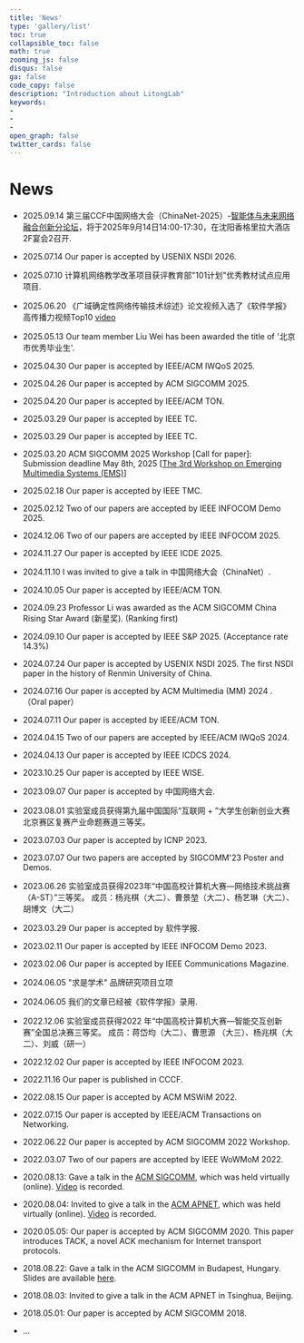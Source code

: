 ```yaml
---
title: 'News'
type: 'gallery/list'
toc: true 
collapsible_toc: false
math: true
zooming_js: false
disqus: false 
ga: false 
code_copy: false
description: "Introduction about LitongLab"
keywords:
-
-
- 
open_graph: false
twitter_cards: false
---
```

# News

- 2025.09.14	第三届CCF中国网络大会（ChinaNet-2025）-[智能体与未来网络融合创新分论坛](https://ccf.org.cn/chinanet2025/schedule_d_3011)，将于2025年9月14日14:00-17:30，在沈阳香格里拉大酒店2F宴会2召开.
- 2025.07.14	Our paper is accepted by USENIX NSDI 2026.
- 2025.07.10	计算机网络教学改革项目获评教育部"101计划"优秀教材试点应用项目.
- 2025.06.20	《广域确定性网络传输技术综述》论文视频入选了《软件学报》高传播力视频Top10 [video](https://mp.weixin.qq.com/s/VyqlkT94uiO19ulnGYu9NA?poc_token=HG2CiGijw4WrBEy4sqq0xUZ_IvAYlo4qgXVprwwS)
- 2025.05.13  Our team member Liu Wei has been awarded the title of '北京市优秀毕业生'.
- 2025.04.30	Our paper is accepted by IEEE/ACM IWQoS 2025.
- 2025.04.26	Our paper is accepted by ACM SIGCOMM 2025.
- 2025.04.20	Our paper is accepted by IEEE/ACM TON.
- 2025.03.29	Our paper is accepted by IEEE TC.
- 2025.03.29	Our paper is accepted by IEEE TC.
- 2025.03.20  ACM SIGCOMM 2025 Workshop [Call for paper]: Submission deadline May 8th, 2025 [[The 3rd Workshop on Emerging Multimedia Systems (EMS)](https://conferences.sigcomm.org/sigcomm/2025/workshop/ems/)]
- 2025.02.18  Our paper is accepted by IEEE TMC.
- 2025.02.12	Two of our papers are accepted by IEEE INFOCOM Demo 2025.
- 2024.12.06	Two of our papers are accepted by IEEE INFOCOM 2025.
- 2024.11.27	Our paper is accepted by IEEE ICDE 2025.
- 2024.11.10	I was invited to give a talk in 中国网络大会（ChinaNet）.
- 2024.10.05  Our paper is accepted by IEEE/ACM TON.
- 2024.09.23	Professor Li was awarded as the ACM SIGCOMM China Rising Star Award (新星奖). (Ranking first)
- 2024.09.10	Our paper is accepted by IEEE S&P 2025. (Acceptance rate 14.3%)
- 2024.07.24  Our paper is accepted by USENIX NSDI 2025. The first NSDI paper in the history of Renmin University of China.
- 2024.07.16  Our paper is accepted by ACM Multimedia (MM) 2024 .（Oral paper）
- 2024.07.11  Our paper is accepted by IEEE/ACM TON.
- 2024.04.15	Two of our papers are accepted by IEEE/ACM IWQoS 2024.
- 2024.04.13	Our paper is accepted by IEEE ICDCS 2024.
- 2023.10.25  Our paper is accepted by IEEE WISE.
- 2023.09.07  Our paper is accepted by 中国网络大会.
- 2023.08.01  实验室成员获得第九届中国国际“互联网 + ”大学生创新创业大赛北京赛区复赛产业命题赛道三等奖。
- 2023.07.03  Our paper is accepted by ICNP 2023.
- 2023.07.07  Our two papers are accepted by SIGCOMM'23 Poster and Demos.
- 2023.06.26  实验室成员获得2023年“中国高校计算机大赛—网络技术挑战赛（A-ST）”三等奖。
  成员：杨兆棋（大二）、曹景堃（大二）、杨艺琳（大二）、胡博文（大二）
- 2023.03.29  Our paper is accepted by 软件学报.
- 2023.02.11  Our paper is accepted by IEEE INFOCOM Demo 2023.
- 2023.02.06  Our paper is accepted by IEEE Communications Magazine.

- 2024.06.05  "求是学术" 品牌研究项目立项
- 2024.06.05  我们的文章已经被《软件学报》录用.
- 2022.12.06  实验室成员获得2022 年“中国高校计算机大赛—智能交互创新赛”全国总决赛三等奖。
  成员：蒋岱均（大二）、曹思源 （大三）、杨兆棋（大二）、刘威（研一）
- 2022.12.02  Our paper is accepted by IEEE INFOCOM 2023.
- 2022.11.16  Our paper is published in CCCF.
- 2022.08.15  Our paper is accepted by ACM MSWiM 2022.
- 2022.07.15  Our paper is accepted by IEEE/ACM Transactions on Networking.
- 2022.06.22  Our paper is accepted by ACM SIGCOMM 2022 Workshop.
- 2022.03.07  Two of our papers are accepted by IEEE WoWMoM 2022​.

- 2020.08.13: Gave a talk in the [ACM SIGCOMM](https://dl.acm.org/doi/10.1145/3387514.3405850), which was held virtually (online). [Video](http://iir.ruc.edu.cn/~litong/talks/SIGCOMM-paper10-short.mp4) is recorded.
- 2020.08.04: Invited to give a talk in the [ACM APNET](https://conferences.sigcomm.org/events/apnet2020/sigcomm.html), which was held virtually (online). [Video](https://conferences.sigcomm.org/events/apnet2020/material/video/apnet-video-day2/sigcomm2-5-tl.mp4) is recorded.
- 2020.05.05: Our paper is accepted by ACM SIGCOMM 2020. This paper introduces TACK, a novel ACK mechanism for Internet transport protocols.

- 2018.08.22: Gave a talk in the ACM SIGCOMM in Budapest, Hungary. Slides are available [here](https://conferences.sigcomm.org/sigcomm/2018/files/slides/paper_3.4.pdf).
- 2018.08.03: Invited to give a talk in the ACM APNET in Tsinghua, Beijing.
- 2018.05.01: Our paper is accepted by ACM SIGCOMM 2018.
- ...


